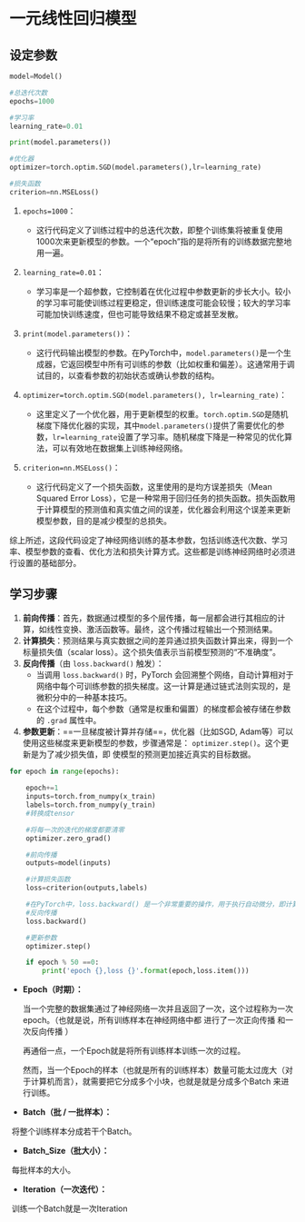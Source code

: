 #  一元线性回归模型

## 设定参数

```python
model=Model()

#总迭代次数
epochs=1000

#学习率
learning_rate=0.01

print(model.parameters())

#优化器
optimizer=torch.optim.SGD(model.parameters(),lr=learning_rate)

#损失函数
criterion=nn.MSELoss() 
```

1. `epochs=1000`：
   - 这行代码定义了训练过程中的总迭代次数，即整个训练集将被重复使用1000次来更新模型的参数。一个“epoch”指的是将所有的训练数据完整地用一遍。

2. `learning_rate=0.01`：
   - 学习率是一个超参数，它控制着在优化过程中参数更新的步长大小。较小的学习率可能使训练过程更稳定，但训练速度可能会较慢；较大的学习率可能加快训练速度，但也可能导致结果不稳定或甚至发散。

3. `print(model.parameters())`：
   - 这行代码输出模型的参数。在PyTorch中，`model.parameters()`是一个生成器，它返回模型中所有可训练的参数（比如权重和偏差）。这通常用于调试目的，以查看参数的初始状态或确认参数的结构。

4. `optimizer=torch.optim.SGD(model.parameters(), lr=learning_rate)`：
   - 这里定义了一个优化器，用于更新模型的权重。`torch.optim.SGD`是随机梯度下降优化器的实现，其中`model.parameters()`提供了需要优化的参数，`lr=learning_rate`设置了学习率。随机梯度下降是一种常见的优化算法，可以有效地在数据集上训练神经网络。

5. `criterion=nn.MSELoss()`：
   - 这行代码定义了一个损失函数，这里使用的是均方误差损失（Mean Squared Error Loss），它是一种常用于回归任务的损失函数。损失函数用于计算模型的预测值和真实值之间的误差，优化器会利用这个误差来更新模型参数，目的是减少模型的总损失。

综上所述，这段代码设定了神经网络训练的基本参数，包括训练迭代次数、学习率、模型参数的查看、优化方法和损失计算方式。这些都是训练神经网络时必须进行设置的基础部分。

## 学习步骤

1. **前向传播**：首先，数据通过模型的多个层传播，每一层都会进行其相应的计算，如线性变换、激活函数等。最终，这个传播过程输出一个预测结果。
2. **计算损失**：预测结果与真实数据之间的差异通过损失函数计算出来，得到一个标量损失值（scalar loss）。这个损失值表示当前模型预测的“不准确度”。
3. **反向传播**（由 `loss.backward()` 触发）：
   - 当调用 `loss.backward()` 时，PyTorch 会回溯整个网络，自动计算相对于网络中每个可训练参数的损失梯度。这一计算是通过链式法则实现的，是微积分中的一种基本技巧。
   - 在这个过程中，每个参数（通常是权重和偏置）的梯度都会被存储在参数的 `.grad` 属性中。
4. **参数更新**：==一旦梯度被计算并存储==，优化器（比如SGD, Adam等）可以使用这些梯度来更新模型的参数，步骤通常是： `optimizer.step()`。这个更新是为了减少损失值，即 使模型的预测更加接近真实的目标数据。

```python
for epoch in range(epochs):
    
    epoch+=1
    inputs=torch.from_numpy(x_train)
    labels=torch.from_numpy(y_train)
    #转换成tensor

    #将每一次的迭代的梯度都要清零
    optimizer.zero_grad()

    #前向传播
    outputs=model(inputs)

    #计算损失函数
    loss=criterion(outputs,labels)

    #在PyTorch中，loss.backward() 是一个非常重要的操作，用于执行自动微分，即计算当前损失（loss）函数对网络参数的梯度。这个梯度在随后用于通过优化器更新模型的参数，从而使模型更好地拟合或预测数据。
    #反向传播
    loss.backward()

    #更新参数
    optimizer.step()

    if epoch % 50 ==0:
        print('epoch {},loss {}'.format(epoch,loss.item()))
```

- **Epoch（时期）：**

  当一个完整的数据集通过了神经网络一次并且返回了一次，这个过程称为一次epoch。（也就是说，所有训练样本在神经网络中都 进行了一次正向传播 和一次反向传播 ）

  再通俗一点，一个Epoch就是将所有训练样本训练一次的过程。

  然而，当一个Epoch的样本（也就是所有的训练样本）数量可能太过庞大（对于计算机而言），就需要把它分成多个小块，也就是就是分成多个Batch 来进行训练。

- **Batch（批 / 一批样本）：**

​	将整个训练样本分成若干个Batch。

- **Batch_Size（批大小）：**

​	每批样本的大小。

- **Iteration（一次迭代）：**

​	训练一个Batch就是一次Iteration

